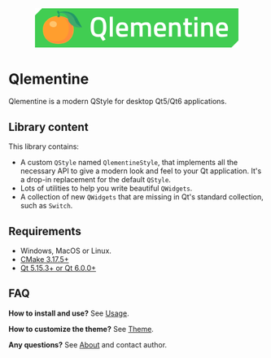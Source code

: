 <div align="center" style="margin-bottom: 3em;">
  <img width="400px" alt="Qlementine logo" src="./assets/images/logo.svg">
</div>

# Qlementine

Qlementine is a modern QStyle for desktop Qt5/Qt6 applications.

## Library content

This library contains:

- A custom `QStyle` named `QlementineStyle`, that implements all the necessary API to give a modern look and feel to your Qt application. It's a drop-in replacement for the default `QStyle`.
- Lots of utilities to help you write beautiful `QWidgets`.
- A collection of new `QWidgets` that are missing in Qt's standard collection, such as `Switch`.

## Requirements

- Windows, MacOS or Linux.
- [CMake 3.17.5+](https://cmake.org/download)
- [Qt 5.15.3+ or Qt 6.0.0+](https://www.qt.io/download-qt-installer)

## FAQ

**How to install and use?** See [Usage](usage).

**How to customize the theme?** See [Theme](theme).

**Any questions?** See [About](about) and contact author.
